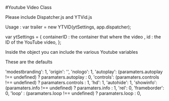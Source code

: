 
#Youtube Video Class 


Please include Dispatcher.js and YTVid.js 

Usage : var trailer = new YTVID(ytSettings, app.dispatcher);

var ytSettings = {
	containerID : the container that where the video , 
	id : the ID of the YouTube video,
};

Inside the object you can include the various Youtube variables

These are the defaults 

'modestbranding': 1,
'origin': '',
'nologo': 1,
'autoplay': (paramaters.autoplay !== undefined) ? paramaters.autoplay : 0,
'controls': (paramaters.controls !== undefined) ? paramaters.controls : 1,
'hd': 1,
'autohide': 1,
'showinfo': (paramaters.info !== undefined) ? paramaters.info : 1,
'rel': 0,
'frameborder': 0,
'loop' : (paramaters.loop !== undefined) ? paramaters.loop : 0,